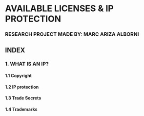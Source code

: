 # AVAILABLE LICENSES & IP PROTECTION

### RESEARCH PROJECT MADE BY: MARC ARIZA ALBORNI


## INDEX



### 1. WHAT IS AN IP?
   #### 1.1 Copyright 
   #### 1.2 IP protection
   #### 1.3 Trade Secrets
   #### 1.4 Trademarks


